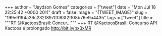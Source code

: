 
+++
author = "Jaydson Gomes"
categories = ["tweet"]
date = "Mon Jul 18 22:25:42 +0000 2011"
draft = false
image = "{TWEET_IMAGE}"
slug = "199e9194a26c232f897ff083f2ff08b76e9a4435"
tags = ["tweet"]
title = """RT @KactoosBrasil: Concur..."""
+++
RT @KactoosBrasil: Concurso API Kactoos é prolongado http://bit.ly/nx3xMR
